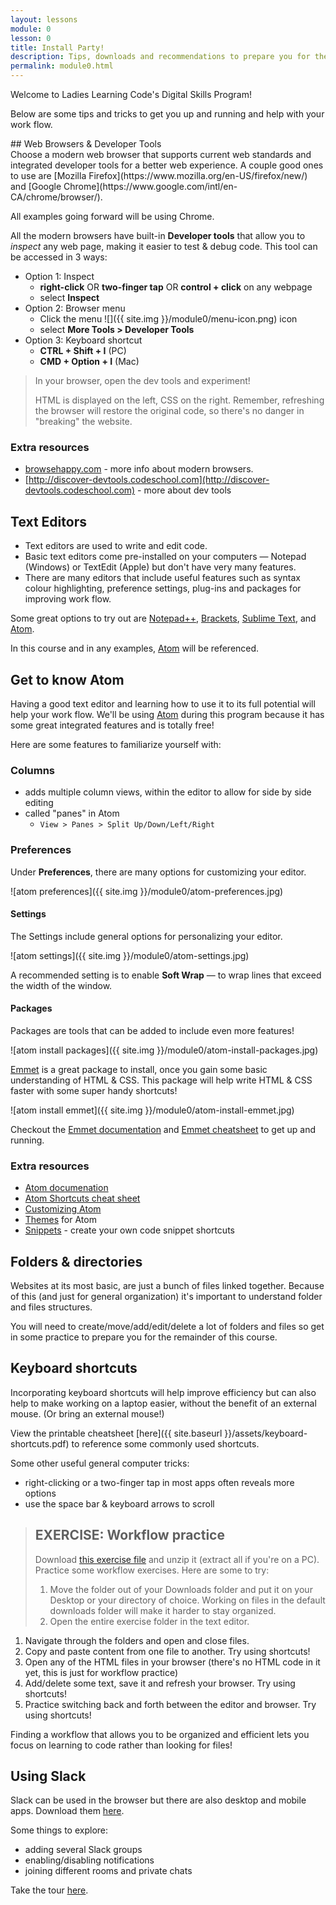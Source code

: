 ```yaml
---
layout: lessons
module: 0
lesson: 0
title: Install Party!
description: Tips, downloads and recommendations to prepare you for the course.
permalink: module0.html
---
```



Welcome to Ladies Learning Code's Digital Skills Program!

Below are some tips and tricks to get you up and running and help with your work flow.

<span class="summary">
## Web Browsers & Developer Tools
</span>

<div class="details">
Choose a modern web browser that supports current web standards and integrated developer tools for a better web experience. A couple good ones to use are [Mozilla Firefox](https://www.mozilla.org/en-US/firefox/new/) and [Google Chrome](https://www.google.com/intl/en-CA/chrome/browser/).

All examples going forward will be using Chrome.

All the modern browsers have built-in **Developer tools** that allow you to *inspect* any web page, making it easier to test & debug code. This tool can be accessed in 3 ways:

* Option 1: Inspect
  * **right-click** OR **two-finger tap** OR **control + click** on any webpage
  * select **Inspect**
* Option 2: Browser menu
  * Click the menu <span class="menu-icon">![]({{ site.img }}/module0/menu-icon.png)</span> icon
  * select **More Tools > Developer Tools**
* Option 3: Keyboard shortcut
  * **CTRL + Shift + I** (PC)
  * **CMD + Option + I** (Mac)

> In your browser, open the dev tools and experiment!  
>
> HTML is displayed on the left, CSS on the right. Remember, refreshing the browser will restore the original code, so there's no danger in "breaking" the website.
</div>


### Extra resources

* [browsehappy.com](http://browsehappy.com) - more info about modern browsers.
* [http://discover-devtools.codeschool.com](http://discover-devtools.codeschool.com) - more about dev tools

## Text Editors

* Text editors are used to write and edit code.
* Basic text editors come pre-installed on your computers &mdash; Notepad (Windows) or TextEdit (Apple) but don't have very many features.
* There are many editors that include useful features such as syntax colour highlighting, preference settings, plug-ins and packages for improving work flow.

Some great options to try out are [Notepad++](http://notepad-plus-plus.org/), [Brackets](http://brackets.io), [Sublime Text](http://www.sublimetext.com/), and [Atom](https://atom.io/).

In this course and in any examples, [Atom](https://atom.io/) will be referenced.

## Get to know Atom

Having a good text editor and learning how to use it to its full potential will help your work flow.  We'll be using [Atom](http://atom.io) during this program because it has some great integrated features and is totally free!

Here are some features to familiarize yourself with:

### Columns

* adds multiple column views, within the editor to allow for side by side editing
* called "panes" in Atom  
  * `View > Panes > Split Up/Down/Left/Right`


### Preferences
Under **Preferences**, there are many options for customizing your editor.

![atom preferences]({{ site.img }}/module0/atom-preferences.jpg)

#### Settings

The Settings include general options for personalizing your editor.

![atom settings]({{ site.img }}/module0/atom-settings.jpg)

A recommended setting is to enable **Soft Wrap** &mdash; to wrap lines that exceed the width of the window.

#### Packages

Packages are tools that can be added to include even more features!

![atom install packages]({{ site.img }}/module0/atom-install-packages.jpg)

[Emmet](http://docs.emmet.io/abbreviations/syntax/) is a great package to install, once you gain some basic understanding of HTML & CSS. This package will help write HTML & CSS faster with some super handy shortcuts!

![atom install emmet]({{ site.img }}/module0/atom-install-emmet.jpg)

Checkout the [Emmet documentation](http://docs.emmet.io/abbreviations/syntax/) and [Emmet cheatsheet](http://docs.emmet.io/cheat-sheet/) to get up and running.

### Extra resources
* [Atom documenation](https://atom.io/docs)
* [Atom Shortcuts cheat sheet](https://bugsnag.com/blog/atom-editor-cheat-sheet)
* [Customizing Atom](https://atom.io/docs/v0.61.0/customizing-atom)
* [Themes](https://atom.io/themes) for Atom
* [Snippets](https://github.com/atom/snippets) - create your own code snippet shortcuts


## Folders & directories
Websites at its most basic, are just a bunch of files linked together. Because of this (and just for general organization) it's important to understand folder and files structures.

You will need to create/move/add/edit/delete a lot of folders and files so get in some practice to prepare you for the remainder of this course.


## Keyboard shortcuts

Incorporating keyboard shortcuts will help improve efficiency but can also help to make working on a laptop easier, without the benefit of an external mouse. (Or bring an external mouse!)

View the printable cheatsheet [here]({{ site.baseurl }}/assets/keyboard-shortcuts.pdf) to reference some commonly used shortcuts.

Some other useful general computer tricks:

* right-clicking or a two-finger tap in most apps often reveals more options
* use the space bar & keyboard arrows to scroll

> ## EXERCISE: Workflow practice
>
> Download [this exercise file](exercises/module0/workflow.zip) and unzip it (extract all if you're on a PC). Practice some workflow exercises.  Here are some to try:
>
> 1. Move the folder out of your Downloads folder and put it on your Desktop or your directory of choice.  Working on files in the default downloads folder will make it harder to stay organized.
> 1. Open the entire exercise folder in the text editor.
1. Navigate through the folders and open and close files.
1. Copy and paste content from one file to another.  Try using shortcuts!
1. Open any of the HTML files in your browser (there's no HTML code in it yet, this is just for workflow practice)
1. Add/delete some text, save it and refresh your browser.  Try using shortcuts!
1. Practice switching back and forth between the editor and browser. Try using shortcuts!

Finding a workflow that allows you to be organized and efficient lets you focus on learning to code rather than looking for files!


## Using Slack
Slack can be used in the browser but there are also desktop and mobile apps. Download them [here](https://slack.com/apps).

Some things to explore:

- adding several Slack groups
- enabling/disabling notifications
- joining different rooms and private chats

Take the tour [here](https://slack.com/is).

